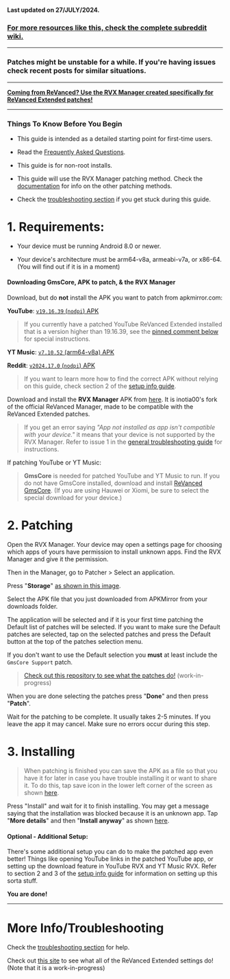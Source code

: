 **Last updated on 27/JULY/2024.**



### [For more resources like this, check the complete subreddit wiki.](https://reddit.com/r/revancedextended/w/index)

---

### Patches might be unstable for a while. If you're having issues check recent posts for similar situations.

---

**[Coming from ReVanced? Use the RVX Manager created specifically for ReVanced Extended patches!](https://github.com/inotia00/revanced-manager/releases/latest)**



___





### **Things To Know Before You Begin**



* This guide is intended as a detailed starting point for first-time users.




* Read the [Frequently Asked Questions](https://www.reddit.com/r/revancedextended/wiki/faq/).





* This guide is for non-root installs.





* This guide will use the RVX Manager patching method. Check the [documentation](https://github.com/inotia00/revanced-documentation#revanced-extended-documentation) for info on the other patching methods.





* Check the [troubleshooting section](https://www.reddit.com/r/revancedextended/wiki/troubleshooting/) if you get stuck during this guide.







# **1. Requirements:**





* Your device must be running Android 8.0 or newer.





* Your device's architecture must be arm64-v8a, armeabi-v7a, or x86-64. (You will find out if it is in a moment) 







#### **Downloading GmsCore, APK to patch, & the RVX Manager**





Download, but do **not** install the APK you want to patch from apkmirror.com:

**YouTube**: [`v19.16.39` (`nodpi`) APK](https://www.apkmirror.com/apk/google-inc/youtube/youtube-19-16-39-release/youtube-19-16-39-android-apk-download/)

> If you currently have a patched YouTube ReVanced Extended installed that is a version higher than 19.16.39, see the [pinned comment below](https://www.reddit.com/r/revancedextended/comments/12vxggr/comment/le633vz/) for special instructions.

**YT Music**: [`v7.10.52` (arm64-v8a) APK](https://www.apkmirror.com/apk/google-inc/youtube-music/youtube-music-7-10-52-release/youtube-music-7-10-52-android-apk-download/)

**Reddit**: [`v2024.17.0` (`nodpi`) APK](https://www.apkmirror.com/apk/redditinc/reddit/reddit-2024-17-0-release/reddit-2024-17-0-2-android-apk-download/)



> If you want to learn more how to find the correct APK without relying on this guide, check section 2 of the [setup info guide](https://github.com/ReVanced-Extended-Community/Community-Guides/blob/main/community-wiki/patching%20%26%20setup%20info.md#2-general-info-for-patching-and-feature-setup).


Download and install the **RVX Manager** APK from [here](https://github.com/inotia00/revanced-manager/releases/latest). It is inotia00's fork of the official ReVanced Manager, made to be compatible with the ReVanced Extended patches.

> If you get an error saying *"App not installed as app isn't compatible with your device."* it means that your device is not supported by the RVX Manager. Refer to issue 1 in the [general troubleshooting guide](https://github.com/ReVanced-Extended-Community/Community-Guides/blob/main/community-wiki/general-troubleshooting.md) for instructions.





If patching YouTube or YT Music:
> **GmsCore** is needed for patched YouTube and YT Music to run. If you do not have GmsCore installed, download and install [ReVanced GmsCore](https://github.com/ReVanced/GmsCore/releases/latest). (If you are using Hauwei or Xiomi, be sure to select the special download for your device.)











# **2. Patching**





Open the RVX Manager. Your device may open a settings page for choosing which apps of yours have permission to install unknown apps. Find the RVX Manager and give it the permission.





Then in the Manager, go to Patcher > Select an application.





Press "**Storage**" [as shown in this image](https://imgur.com/a/vx64z3S).





Select the APK file that you just downloaded from APKMirror from your downloads folder.





The application will be selected and if it is your first time patching the Default list of patches will be selected. If you want to make sure the Default patches are selected, tap on the selected patches and press the Default button at the top of the patches selection menu.





If you don't want to use the Default selection you **must** at least include the `GmsCore Support` patch.





> [Check out this repository to see what the patches do!](https://github.com/ReVanced-Extended-Community/Patches-Documentation#patches-documentation) (work-in-progress)





When you are done selecting the patches press "**Done**" and then press "**Patch**".





Wait for the patching to be complete. It usually takes 2-5 minutes. If you leave the app it may cancel. Make sure no errors occur during this step.







# **3. Installing**





> When patching is finished you can save the APK as a file so that you have it for later in case you have trouble installing it or want to share it. To do this, tap save icon in the lower left corner of the screen as shown [here](https://imgur.com/a/FKD0okE).





Press "Install" and wait for it to finish installing. You may get a message saying that the installation was blocked because it is an unknown app. Tap "**More details**" and then "**Install anyway**" as shown [here](https://imgur.com/a/iLP2m7l).







#### **Optional - Additional Setup:**

There's some additional setup you can do to make the patched app even better! Things like opening YouTube links in the patched YouTube app, or setting up the download feature in YouTube RVX and YT Music RVX. Refer to section 2 and 3 of the [setup info guide](https://github.com/ReVanced-Extended-Community/Community-Guides/blob/main/community-wiki/patching%20%26%20setup%20info.md#2-general-info-for-patching-and-feature-setup) for information on setting up this sorta stuff.



**You are done!**



___







# **More Info/Troubleshooting**





Check the [troubleshooting section](https://www.reddit.com/r/revancedextended/wiki/troubleshooting/) for help.





Check out [this site](https://kazimmt.github.io/#revanced-extended-features) to see what all of the ReVanced Extended settings do! (Note that it is a work-in-progress)
